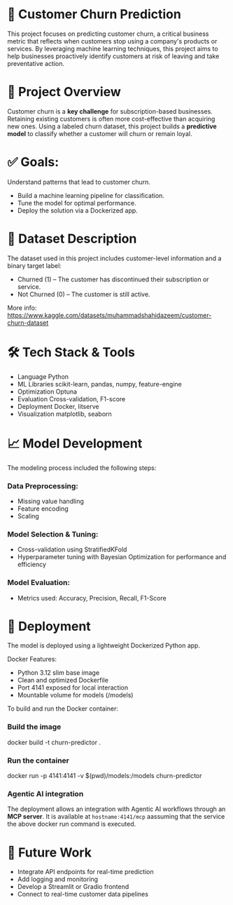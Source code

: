 # 🧠 Customer Churn Prediction
This project focuses on predicting customer churn, a critical business metric that reflects when customers stop using a company's products or services. By leveraging machine learning techniques, this project aims to help businesses proactively identify customers at risk of leaving and take preventative action.

# 📂 Project Overview
Customer churn is a **key challenge** for subscription-based businesses. Retaining existing customers is often more cost-effective than acquiring new ones. Using a labeled churn dataset, this project builds a **predictive model** to classify whether a customer will churn or remain loyal.

# ✅ Goals:
Understand patterns that lead to customer churn.
* Build a machine learning pipeline for classification.
* Tune the model for optimal performance.
* Deploy the solution via a Dockerized app.

# 🧾 Dataset Description
The dataset used in this project includes customer-level information and a binary target label:
* Churned (1) – The customer has discontinued their subscription or service.
* Not Churned (0) – The customer is still active.

More info: https://www.kaggle.com/datasets/muhammadshahidazeem/customer-churn-dataset


# 🛠️ Tech Stack & Tools
* Language	Python
* ML Libraries	scikit-learn, pandas, numpy, feature-engine
* Optimization	Optuna 
* Evaluation	Cross-validation, F1-score
* Deployment	Docker, litserve
* Visualization	matplotlib, seaborn

# 📈 Model Development
The modeling process included the following steps:

### Data Preprocessing:
* Missing value handling
* Feature encoding
* Scaling

### Model Selection & Tuning:
* Cross-validation using StratifiedKFold
* Hyperparameter tuning with Bayesian Optimization for performance and efficiency

### Model Evaluation:
* Metrics used: Accuracy, Precision, Recall, F1-Score

# 🚢 Deployment
The model is deployed using a lightweight Dockerized Python app.

Docker Features:
* Python 3.12 slim base image
* Clean and optimized Dockerfile
* Port 4141 exposed for local interaction
* Mountable volume for models (/models)

To build and run the Docker container:
### Build the image
docker build -t churn-predictor .

### Run the container
docker run -p 4141:4141 -v $(pwd)/models:/models churn-predictor

### Agentic AI integration
The deployment allows an integration with Agentic AI workflows through an **MCP server**. It is available at ``hostname:4141/mcp`` aassuming that the service the above docker run command is executed.


# 🧪 Future Work
* Integrate API endpoints for real-time prediction
* Add logging and monitoring
* Develop a Streamlit or Gradio frontend
* Connect to real-time customer data pipelines